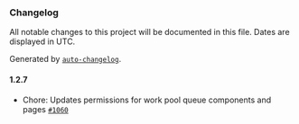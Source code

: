 ### Changelog

All notable changes to this project will be documented in this file. Dates are displayed in UTC.

Generated by [`auto-changelog`](https://github.com/CookPete/auto-changelog).

#### 1.2.7

- Chore: Updates permissions for work pool queue components and pages [`#1060`](https://github.com/PrefectHQ/orion-design/pull/1060)
